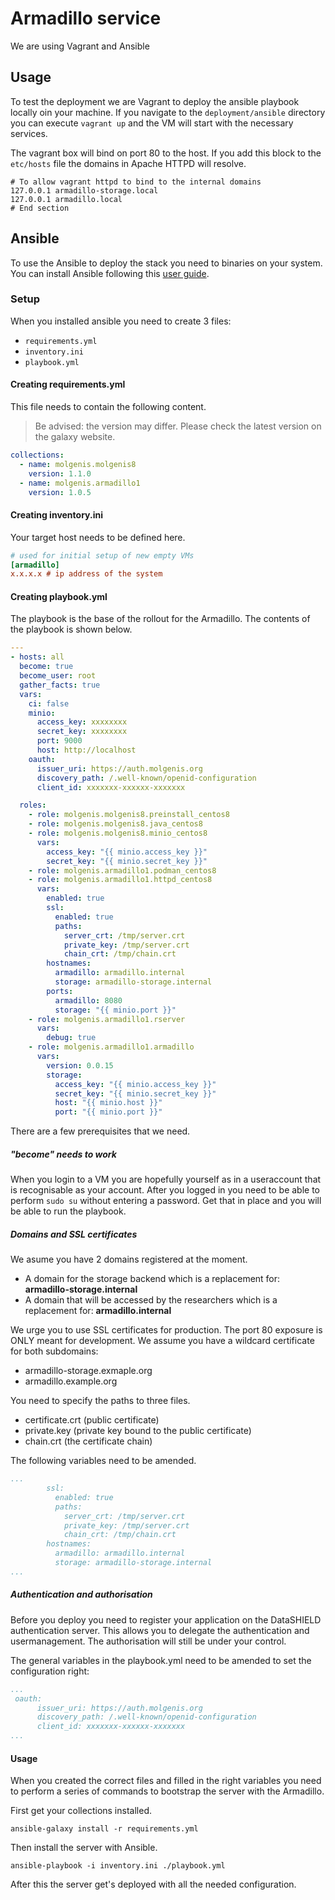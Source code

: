 # Armadillo service
We are using Vagrant and Ansible
## Usage 
To test the deployment we are Vagrant to deploy the ansible playbook locally oin your machine.
If you navigate to the `deployment/ansible` directory you can execute `vagrant up` and the VM will start with the necessary services.

The vagrant box will bind on port 80 to the host. If you add this block to the `etc/hosts` file the domains 
in Apache HTTPD will resolve.

```
# To allow vagrant httpd to bind to the internal domains
127.0.0.1 armadillo-storage.local
127.0.0.1 armadillo.local
# End section
``` 
## Ansible
To use the Ansible to deploy the stack you need to binaries on your system. You can install Ansible following this [user guide](https://docs.ansible.com/ansible/latest/installation_guide/intro_installation.html).
### Setup
When you installed ansible you need to create 3 files:

- `requirements.yml`
- `inventory.ini`
- `playbook.yml`

#### Creating requirements.yml
This file needs to contain the following content. 

> Be advised: the version may differ. Please check the latest version on the galaxy website.

```yaml
collections:
  - name: molgenis.molgenis8
    version: 1.1.0
  - name: molgenis.armadillo1
    version: 1.0.5
```
#### Creating inventory.ini
Your target host needs to be defined here.

```ini
# used for initial setup of new empty VMs
[armadillo]
x.x.x.x # ip address of the system
```
#### Creating playbook.yml
The playbook is the base of the rollout for the Armadillo. The contents of the playbook is shown below.

```yaml
---
- hosts: all
  become: true
  become_user: root
  gather_facts: true
  vars:
    ci: false
    minio:
      access_key: xxxxxxxx
      secret_key: xxxxxxxx
      port: 9000
      host: http://localhost
    oauth:
      issuer_uri: https://auth.molgenis.org
      discovery_path: /.well-known/openid-configuration
      client_id: xxxxxxx-xxxxxx-xxxxxxx

  roles:
    - role: molgenis.molgenis8.preinstall_centos8
    - role: molgenis.molgenis8.java_centos8
    - role: molgenis.molgenis8.minio_centos8
      vars:
        access_key: "{{ minio.access_key }}"
        secret_key: "{{ minio.secret_key }}"
    - role: molgenis.armadillo1.podman_centos8
    - role: molgenis.armadillo1.httpd_centos8
      vars:
        enabled: true
        ssl: 
          enabled: true
          paths:
            server_crt: /tmp/server.crt
            private_key: /tmp/server.crt
            chain_crt: /tmp/chain.crt
        hostnames:
          armadillo: armadillo.internal
          storage: armadillo-storage.internal
        ports:
          armadillo: 8080
          storage: "{{ minio.port }}"
    - role: molgenis.armadillo1.rserver
      vars: 
        debug: true
    - role: molgenis.armadillo1.armadillo
      vars:
        version: 0.0.15
        storage:
          access_key: "{{ minio.access_key }}"
          secret_key: "{{ minio.secret_key }}"
          host: "{{ minio.host }}"
          port: "{{ minio.port }}"
```

There are a few prerequisites that we need. 

##### "become" needs to work
When you login to a VM you are hopefully yourself as in a useraccount that is recognisable as your account. After you logged in you need to be able to perform `sudo su` without entering a password. Get that in place and you will be able to run the playbook.
##### Domains and SSL certificates
We asume you have 2 domains registered at the moment. 

- A domain for the storage backend which is a replacement for: **armadillo-storage.internal**
- A domain that will be accessed by the researchers which is a replacement for: **armadillo.internal**

We urge you to use SSL certificates for production. The port 80 exposure is ONLY meant for development.
We assume you have a wildcard certificate for both subdomains:
- armadillo-storage.exmaple.org
- armadillo.example.org

You need to specify the paths to three files.
- certificate.crt (public certificate)
- private.key (private key bound to the public certificate)
- chain.crt (the certificate chain)

The following variables need to be amended.

```yaml
...
        ssl: 
          enabled: true
          paths:
            server_crt: /tmp/server.crt
            private_key: /tmp/server.crt
            chain_crt: /tmp/chain.crt
        hostnames:
          armadillo: armadillo.internal
          storage: armadillo-storage.internal
...
```

##### Authentication and authorisation
Before you deploy you need to register your application on the DataSHIELD authentication server. This allows you to delegate the authentication and usermanagement. The authorisation will still be under your control.

The general variables in the playbook.yml need to be amended to set the configuration right:

```yaml
...
 oauth:
      issuer_uri: https://auth.molgenis.org
      discovery_path: /.well-known/openid-configuration
      client_id: xxxxxxx-xxxxxx-xxxxxxx
...
```

#### Usage
When you created the correct files and filled in the right variables you need to perform a series of commands to bootstrap the server with the Armadillo.

First get your collections installed.

`ansible-galaxy install -r requirements.yml`

Then install the server with Ansible.

`ansible-playbook -i inventory.ini ./playbook.yml`

After this the server get's deployed with all the needed configuration.



